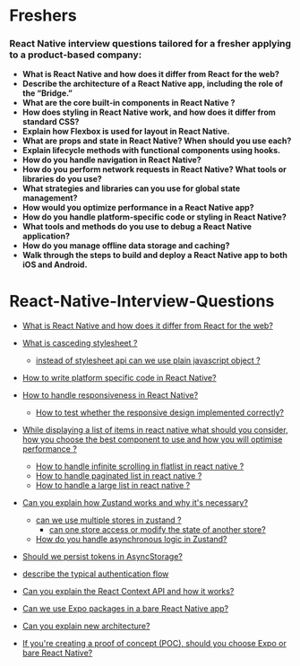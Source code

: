 # Freshers

### React Native interview questions tailored for a fresher applying to a product‑based company:

- **What is React Native and how does it differ from React for the web?**
- **Describe the architecture of a React Native app, including the role of the “Bridge.”**  
- **What are the core built‑in components in React Native ?**  
- **How does styling in React Native work, and how does it differ from standard CSS?**  
- **Explain how Flexbox is used for layout in React Native.**  
- **What are props and state in React Native? When should you use each?**  
- **Explain lifecycle methods with functional components using hooks.**  
- **How do you handle navigation in React Native?**  
- **How do you perform network requests in React Native? What tools or libraries do you use?**  
- **What strategies and libraries can you use for global state management?**  
- **How would you optimize performance in a React Native app?**   
- **How do you handle platform‑specific code or styling in React Native?**  
- **What tools and methods do you use to debug a React Native application?**  
- **How do you manage offline data storage and caching?**  
- **Walk through the steps to build and deploy a React Native app to both iOS and Android.**  


# React-Native-Interview-Questions

- [What is React Native and how does it differ from React for the web?](https://github.com/subraatakumar/React-Native-Interview-Questions/blob/main/answers/react_native_vs_react.md)
- [What is casceding stylesheet ?](https://github.com/subraatakumar/React-Native-Interview-Questions/blob/main/answers/casceding_style_sheet.md)
  - [instead of stylesheet api can we use plain javascript object ? ](https://github.com/subraatakumar/React-Native-Interview-Questions/blob/main/answers/stylesheet_vs_js_object.md)
- [How to write platform specific code in React Native?](https://github.com/subraatakumar/React-Native-Interview-Questions/blob/main/answers/platform_specific.md)
- [How to handle responsiveness in React Native?](https://github.com/subraatakumar/React-Native-Interview-Questions/blob/main/answers/responsive_design.md)
  - [How to test whether the responsive design implemented correctly?](https://github.com/subraatakumar/React-Native-Interview-Questions/blob/main/answers/test_responsiveness.md)
- [While displaying a list of items in react native what should you consider, how you choose the best component to use and how you will optimise performance ?](https://github.com/subraatakumar/React-Native-Interview-Questions/blob/main/answers/flatlist.md)
  - [How to handle infinite scrolling in flatlist in react native ?](https://github.com/subraatakumar/React-Native-Interview-Questions/blob/main/answers/flatlist.md#3)
  - [How to handle paginated list in react native ?](https://github.com/subraatakumar/React-Native-Interview-Questions/blob/main/answers/flatlist.md#3)
  - [How to handle a large list in react native ?](https://github.com/subraatakumar/React-Native-Interview-Questions/blob/main/answers/flatlist.md#3)

- [Can you explain how Zustand works and why it's necessary?](https://github.com/subraatakumar/React-Native-Interview-Questions/blob/main/answers/zustand.md)
  - [can we use multiple stores in zustand ?](https://github.com/subraatakumar/React-Native-Interview-Questions/blob/main/answers/zustand_multiple_stores.md)
    - [can one store access or modify the state of another store?](https://github.com/subraatakumar/React-Native-Interview-Questions/blob/main/answers/update_another_store.md)
  - [How do you handle asynchronous logic in Zustand?](https://github.com/subraatakumar/React-Native-Interview-Questions/blob/main/answers/async_logic_zustand.md)
- [Should we persist tokens in AsyncStorage?](https://github.com/subraatakumar/React-Native-Interview-Questions/blob/main/answers/zustand_persist.md#2)
- [describe the typical authentication flow](https://github.com/subraatakumar/React-Native-Interview-Questions/blob/main/answers/zustand_persist.md#3)
- [Can you explain the React Context API and how it works?](https://github.com/subraatakumar/React-Native-Interview-Questions/blob/main/answers/context_api.md)
- [Can we use Expo packages in a bare React Native app?](https://github.com/subraatakumar/React-Native-Interview-Questions/blob/main/answers/expo_bare_react_native_app.md)
- [Can you explain new architecture?](https://github.com/subraatakumar/React-Native-Interview-Questions/blob/main/answers/new_architecture.md)
- [If you're creating a proof of concept (POC), should you choose Expo or bare React Native?](https://github.com/subraatakumar/React-Native-Interview-Questions/blob/main/answers/poc_stack.md)


